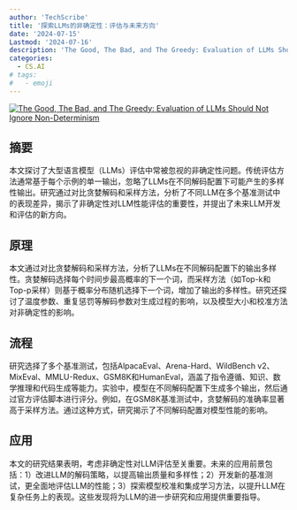 ```yaml
---
author: 'TechScribe'
title: '探索LLMs的非确定性：评估与未来方向'
date: '2024-07-15'
Lastmod: '2024-07-16'
description: 'The Good, The Bad, and The Greedy: Evaluation of LLMs Should Not Ignore Non-Determinism'
categories:
  - CS.AI
# tags:
#   - emoji
---
```


[![The Good, The Bad, and The Greedy: Evaluation of LLMs Should Not Ignore Non-Determinism](https://arxiv-research-1301205113.cos.ap-guangzhou.myqcloud.com/images/2407.10457v1.pdf_0.jpg)](https://arxiv.org/abs/2407.10457v1)

## 摘要

本文探讨了大型语言模型（LLMs）评估中常被忽视的非确定性问题。传统评估方法通常基于每个示例的单一输出，忽略了LLMs在不同解码配置下可能产生的多样性输出。研究通过对比贪婪解码和采样方法，分析了不同LLM在多个基准测试中的表现差异，揭示了非确定性对LLM性能评估的重要性，并提出了未来LLM开发和评估的新方向。<!--more-->

## 原理

本文通过对比贪婪解码和采样方法，分析了LLMs在不同解码配置下的输出多样性。贪婪解码选择每个时间步最高概率的下一个词，而采样方法（如Top-k和Top-p采样）则基于概率分布随机选择下一个词，增加了输出的多样性。研究还探讨了温度参数、重复惩罚等解码参数对生成过程的影响，以及模型大小和校准方法对非确定性的影响。

## 流程

研究选择了多个基准测试，包括AlpacaEval、Arena-Hard、WildBench v2、MixEval、MMLU-Redux、GSM8K和HumanEval，涵盖了指令遵循、知识、数学推理和代码生成等能力。实验中，模型在不同解码配置下生成多个输出，然后通过官方评估脚本进行评分。例如，在GSM8K基准测试中，贪婪解码的准确率显著高于采样方法。通过这种方式，研究揭示了不同解码配置对模型性能的影响。

## 应用

本文的研究结果表明，考虑非确定性对LLM评估至关重要。未来的应用前景包括：1）改进LLM的解码策略，以提高输出质量和多样性；2）开发新的基准测试，更全面地评估LLM的性能；3）探索模型校准和集成学习方法，以提升LLM在复杂任务上的表现。这些发现将为LLM的进一步研究和应用提供重要指导。